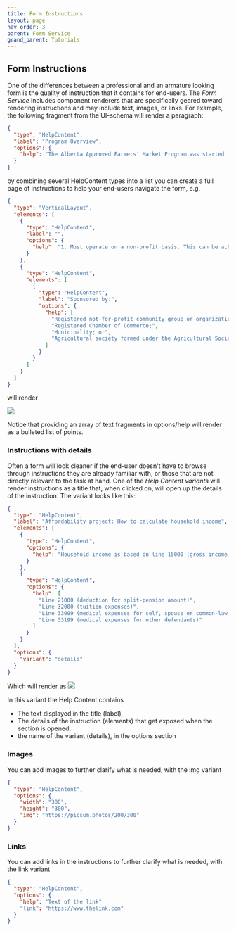 ```yaml
---
title: Form Instructions
layout: page
nav_order: 3
parent: Form Service
grand_parent: Tutorials
---
```


## Form Instructions

One of the differences between a professional and an armature looking form is the quality of instruction that it contains for end-users. The _Form Service_ includes component renderers that are specifically geared toward rendering instructions and may include text, images, or links. For example, the following fragment from the UI-schema will render a paragraph:

```json
{
  "type": "HelpContent",
  "label": "Program Overview",
  "options": {
    "help": "The Alberta Approved Farmers’ Market Program was started in 1973 as a way to provide an opportunity for local Alberta businesses to sell their products. Farmers’ markets are a critical channel for business incubation – entrepreneurs start in markets, test market their products and develop business skills. The Program creates an operational framework, providing direction and guidance to approved farmers’ markets in Alberta through provincial guidelines that outline minimum requirements and best practices."
  }
}
```

by combining several HelpContent types into a list you can create a full page of instructions to help your end-users navigate the form, e.g.

```json
{
  "type": "VerticalLayout",
  "elements": [
    {
      "type": "HelpContent",
      "label": "",
      "options": {
        "help": "1. Must operate on a non-profit basis. This can be achieved in a number of ways:"
      }
    },
    {
      "type": "HelpContent",
      "elements": [
        {
          "type": "HelpContent",
          "label": "Sponsored by:",
          "options": {
            "help": [
              "Registered not-for-profit community group or organization;",
              "Registered Chamber of Commerce;",
              "Municipality; or",
              "Agricultural society formed under the Agricultural Societies Act (Alberta)"
            ]
          }
        }
      ]
    }
  ]
}
```

will render

![](/adsp-monorepo/assets/form-service/HelpExample.png)

Notice that providing an array of text fragments in options/help will render as a bulleted list of points.

### Instructions with details

Often a form will look cleaner if the end-user doesn't have to browse through instructions they are already familiar with, or those that are not directly relevant to the task at hand. One of the _Help Content variants_ will render instructions as a title that, when clicked on, will open up the details of the instruction. The variant looks like this:

```json
{
  "type": "HelpContent",
  "label": "Affordability project: How to calculate household income",
  "elements": [
    {
      "type": "HelpContent",
      "options": {
        "help": "Household income is based on line 15000 (gross income) minus applicable amounts reported on:"
      }
    },
    {
      "type": "HelpContent",
      "options": {
        "help": [
          "Line 21000 (deduction for split-pension amount)",
          "Line 32000 (tuition expenses)",
          "Line 33099 (medical expenses for self, spouse or common-law partner and dependant children under 18)",
          "Line 33199 (medical expenses for other defendants)"
        ]
      }
    }
  ],
  "options": {
    "variant": "details"
  }
}
```

Which will render as
![](/adsp-monorepo/assets/form-service/InstructionDetail.png)

In this variant the Help Content contains

- The text displayed in the title (label),
- The details of the instruction (elements) that get exposed when the section is opened,
- the name of the variant (details), in the options section

### Images

You can add images to further clarify what is needed, with the img variant

```json
{
  "type": "HelpContent",
  "options": {
    "width": "300",
    "height": "300",
    "img": "https://picsum.photos/200/300"
  }
}
```

### Links

You can add links in the instructions to further clarify what is needed, with the link variant

```json
{
  "type": "HelpContent",
  "options": {
    "help": "Text of the link"
    "link": "https://www.thelink.com"
  }
}
```
